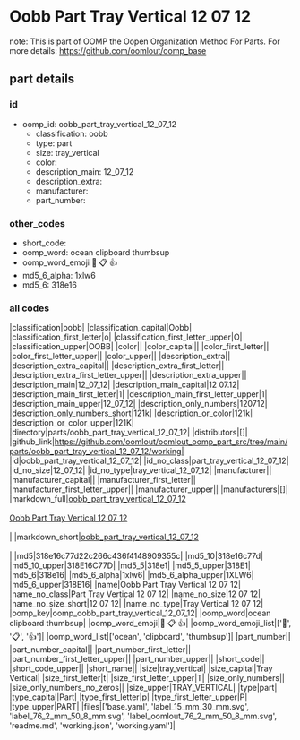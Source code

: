 # Oobb Part Tray Vertical 12 07 12  

note: This is part of OOMP the Oopen Organization Method For Parts. For more details: https://github.com/oomlout/oomp_base

##  part details





### id
* oomp_id: oobb_part_tray_vertical_12_07_12
  * classification: oobb
  * type: part
  * size: tray_vertical
  * color: 
  * description_main: 12_07_12
  * description_extra: 
  * manufacturer: 
  * part_number: 

### other_codes
* short_code: 
* oomp_word: ocean clipboard thumbsup
* oomp_word_emoji :ocean: :clipboard: :thumbsup:
* md5_6_alpha: 1xlw6
* md5_6: 318e16

### all codes 
|classification|oobb|
|classification_capital|Oobb|
|classification_first_letter|o|
|classification_first_letter_upper|O|
|classification_upper|OOBB|
|color||
|color_capital||
|color_first_letter||
|color_first_letter_upper||
|color_upper||
|description_extra||
|description_extra_capital||
|description_extra_first_letter||
|description_extra_first_letter_upper||
|description_extra_upper||
|description_main|12_07_12|
|description_main_capital|12 07.12|
|description_main_first_letter|1|
|description_main_first_letter_upper|1|
|description_main_upper|12_07_12|
|description_only_numbers|120712|
|description_only_numbers_short|121k|
|description_or_color|121k|
|description_or_color_upper|121K|
|directory|parts/oobb_part_tray_vertical_12_07_12|
|distributors|[]|
|github_link|https://github.com/oomlout/oomlout_oomp_part_src/tree/main/parts/oobb_part_tray_vertical_12_07_12/working|
|id|oobb_part_tray_vertical_12_07_12|
|id_no_class|part_tray_vertical_12_07_12|
|id_no_size|12_07_12|
|id_no_type|tray_vertical_12_07_12|
|manufacturer||
|manufacturer_capital||
|manufacturer_first_letter||
|manufacturer_first_letter_upper||
|manufacturer_upper||
|manufacturers|[]|
|markdown_full|[oobb_part_tray_vertical_12_07_12](https://github.com/oomlout/oomlout_oomp_part_src/tree/main/parts/oobb_part_tray_vertical_12_07_12/working)<br>[](https://github.com/oomlout/oomlout_oomp_part_src/tree/main/parts/oobb_part_tray_vertical_12_07_12/working)<br>[Oobb Part Tray Vertical 12 07 12](https://github.com/oomlout/oomlout_oomp_part_src/tree/main/parts/oobb_part_tray_vertical_12_07_12/working)<br><br>|
|markdown_short|[oobb_part_tray_vertical_12_07_12](https://github.com/oomlout/oomlout_oomp_part_src/tree/main/parts/oobb_part_tray_vertical_12_07_12/working)<br><br>|
|md5|318e16c77d22c266c436f4148909355c|
|md5_10|318e16c77d|
|md5_10_upper|318E16C77D|
|md5_5|318e1|
|md5_5_upper|318E1|
|md5_6|318e16|
|md5_6_alpha|1xlw6|
|md5_6_alpha_upper|1XLW6|
|md5_6_upper|318E16|
|name|Oobb Part Tray Vertical 12 07 12|
|name_no_class|Part Tray Vertical 12 07 12|
|name_no_size|12 07 12|
|name_no_size_short|12 07 12|
|name_no_type|Tray Vertical 12 07 12|
|oomp_key|oomp_oobb_part_tray_vertical_12_07_12|
|oomp_word|ocean clipboard thumbsup|
|oomp_word_emoji|:ocean: :clipboard: :thumbsup:|
|oomp_word_emoji_list|[':ocean:', ':clipboard:', ':thumbsup:']|
|oomp_word_list|['ocean', 'clipboard', 'thumbsup']|
|part_number||
|part_number_capital||
|part_number_first_letter||
|part_number_first_letter_upper||
|part_number_upper||
|short_code||
|short_code_upper||
|short_name||
|size|tray_vertical|
|size_capital|Tray Vertical|
|size_first_letter|t|
|size_first_letter_upper|T|
|size_only_numbers||
|size_only_numbers_no_zeros||
|size_upper|TRAY_VERTICAL|
|type|part|
|type_capital|Part|
|type_first_letter|p|
|type_first_letter_upper|P|
|type_upper|PART|
|files|['base.yaml', 'label_15_mm_30_mm.svg', 'label_76_2_mm_50_8_mm.svg', 'label_oomlout_76_2_mm_50_8_mm.svg', 'readme.md', 'working.json', 'working.yaml']|

